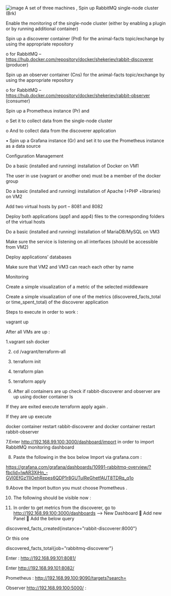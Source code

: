 ![image](https://user-images.githubusercontent.com/104006126/217023267-c276399b-69b1-4922-a4fa-e24778e1bb39.png)
A set of three machines , Spin up RabbitMQ single-node cluster (Brk)

Enable the monitoring of the single-node cluster (either by enabling a plugin or by running additional container)

Spin up a discoverer container (Prd) for the animal-facts topic/exchange by using the appropriate repository

o	for RabbitMQ – https://hub.docker.com/repository/docker/shekeriev/rabbit-discoverer (producer)

Spin up an observer container (Cns) for the animal-facts topic/exchange by using the appropriate repository

o	for RabbitMQ – https://hub.docker.com/repository/docker/shekeriev/rabbit-observer (consumer)

Spin up a Prometheus instance (Pr) and 

o	Set it to collect data from the single-node cluster

o	And to collect data from the discoverer application

•	Spin up a Grafana instance (Gr) and set it to use the Prometheus instance as a data source


Configuration Management

Do a basic (installed and running) installation of Docker on VM1

The user in use (vagrant or another one) must be a member of the docker group

Do a basic (installed and running) installation of Apache (+PHP +libraries) on VM2

Add two virtual hosts by port – 8081 and 8082

Deploy both applications (app1 and app4) files to the corresponding folders of the virtual hosts

Do a basic (installed and running) installation of MariaDB/MySQL on VM3

Make sure the service is listening on all interfaces (should be accessible from VM2)

Deploy applications’ databases

Make sure that VM2 and VM3 can reach each other by name

Monitoring

Create a simple visualization of a metric of the selected middleware 

Create a simple visualization of one of the metrics (discovered_facts_total or time_spent_total) of the discoverer application



Steps to execute in order to work :

vagrant up 

After all VMs are up :

1.vagrant ssh docker 

2. cd /vagrant/terraform-all


4. terraform init


6. terraform plan


8. terraform apply


10. After all containers are up check if rabbit-discoverer and observer are up using docker container ls


If they are exited execute terraform apply again . 

If they are up execute

docker container restart rabbit-discoverer and docker container restart rabbit-observer

7.Enter http://192.168.99.100:3000/dashboard/import in order to import RabbitMQ monitoring dashboard

8. Paste the following in the box below Import via grafana.com :

https://grafana.com/grafana/dashboards/10991-rabbitmq-overview/?fbclid=IwAR3XiHn_-GVl0EfGz11IOehRepes6QDP1r8GUTulReGhetfAUT8TDRq_q1o

9.Above the Import button you must choose Prometheus .

10. The following should be visible now :


11. In order to get metrics from the discoverer, go to http://192.168.99.100:3000/dashboards --> New Dashboard  Add new Panel  Add the below query 

discovered_facts_created{instance="rabbit-discoverer:8000"} 


Or this one 

discovered_facts_total{job="rabbitmq-discoverer"}

 
Enter : http://192.168.99.101:8081/
 
Enter http://192.168.99.101:8082/
 

Prometheus : http://192.168.99.100:9090/targets?search=
 

Observer http://192.168.99.100:5000/ :  
